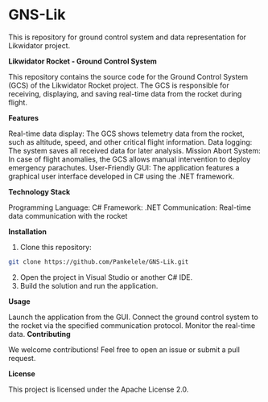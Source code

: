 # GNS-Lik
This is repository for ground control system and data representation for Likwidator project.

**Likwidator Rocket - Ground Control System**

This repository contains the source code for the Ground Control System (GCS) of the Likwidator Rocket project. The GCS is responsible for receiving, displaying, and saving real-time data from the rocket during flight.

**Features**

Real-time data display: The GCS shows telemetry data from the rocket, such as altitude, speed, and other critical flight information.
Data logging: The system saves all received data for later analysis.
Mission Abort System: In case of flight anomalies, the GCS allows manual intervention to deploy emergency parachutes.
User-Friendly GUI: The application features a graphical user interface developed in C# using the .NET framework.

**Technology Stack**

Programming Language: C#
Framework: .NET
Communication: Real-time data communication with the rocket

**Installation**

1. Clone this repository:

```bash
git clone https://github.com/Pankelele/GNS-Lik.git
```
2. Open the project in Visual Studio or another C# IDE.
3. Build the solution and run the application.

**Usage**

Launch the application from the GUI.
Connect the ground control system to the rocket via the specified communication protocol.
Monitor the real-time data.
**Contributing**

We welcome contributions! Feel free to open an issue or submit a pull request.

**License**

This project is licensed under the Apache License 2.0.
